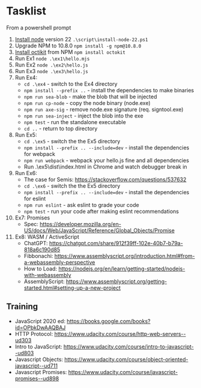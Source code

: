 # Tasklist

From a powershell prompt

1. [Install node][a] version 22 `.\script\install-node-22.ps1`
2. Upgrade NPM to 10.8.0 `npm install -g npm@10.8.0`
3. [Install octikit][b] from NPM `npm install octokit`
4. Run Ex1 `node .\ex1\hello.mjs`
5. Run Ex2 `node .\ex2\hello.js`
6. Run Ex3 `node .\ex3\hello.js`
7. Run Ex4:
    * `cd .\ex4` - switch to the Ex4 directory
    * `npm install --prefix ..` - install the dependencies to make binaries
    * `npm run sea-blob` - make the blob that will be injected
    * `npm run cp-node` - copy the node binary (node.exe)
    * `npm run axe-sig` - remove node.exe signature (req. signtool.exe)
    * `npm run sea-inject` - inject the blob into the exe
    * `npm test` - run the standalone executable
    * `cd ..` - return to top directory
8. Run Ex5: 
    * `cd .\ex5` - switch the the Ex5 directory
    * `npm install --prefix .. --include=dev` - install the dependencies for webpack
    * `npm run webpack` - webpack your hello.js fine and all dependencies
    * Run .\ex5\dist\index.html in Chrome and watch debugger break in
9. Run Ex6:
    * The case for Semis: https://stackoverflow.com/questions/537632
    * `cd .\ex6` - switch the the Ex5 directory
    * `npm install --prefix .. --include=dev` - install the dependencies for eslint
    * `npm run eslint` - ask eslint to grade your code
    * `npm test` - run your code after making eslint recommendations
10. Ex7: Promises
    * Spec: https://developer.mozilla.org/en-US/docs/Web/JavaScript/Reference/Global_Objects/Promise
11. Ex8: WASM / ActiveScript    
    * ChatGPT: https://chatgpt.com/share/912f39ff-102e-40b7-b79a-818a6c190d85
    * Fibbonachi: https://www.assemblyscript.org/introduction.html#from-a-webassembly-perspective 
    * How to Load: https://nodejs.org/en/learn/getting-started/nodejs-with-webassembly
    * AssemblyScript: https://www.assemblyscript.org/getting-started.html#setting-up-a-new-project
    

## Training

* JavaScript 2020 ed: https://books.google.com/books?id=OPbkDwAAQBAJ
* HTTP Protocol: https://www.udacity.com/course/http-web-servers--ud303
* Intro to JavaScript: https://www.udacity.com/course/intro-to-javascript--ud803
* Javascript Objects: https://www.udacity.com/course/object-oriented-javascript--ud711
* Javascript Promises: https://www.udacity.com/course/javascript-promises--ud898

[a]: https://nodejs.org/en/learn/getting-started/how-to-install-nodejs
[b]: https://github.com/octokit/octokit.js?tab=readme-ov-file#usage
